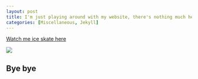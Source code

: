 ```yaml
---
layout: post
title: I'm just playing around with my website, there's nothing much here 
categories: [Miscellaneous, Jekyll]
---
```



[Watch me ice skate here](https://www.youtube.com/watch?v=KAfnRgOY5Y0)

![](/images/reverie-demo.png)

## Bye bye 